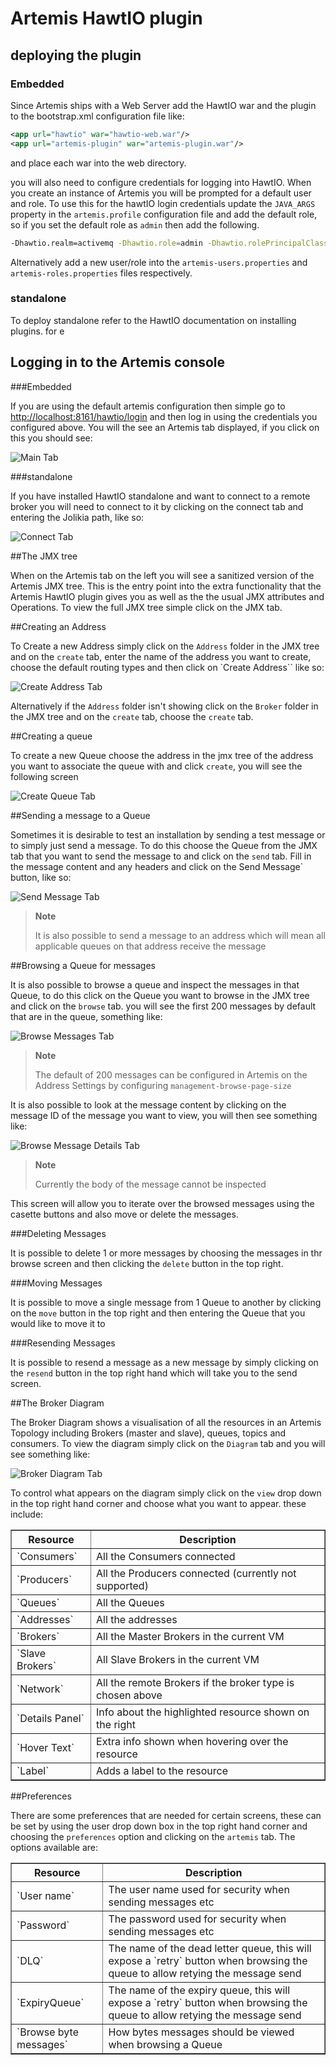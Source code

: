 # Artemis HawtIO plugin

## deploying the plugin

### Embedded

Since Artemis ships with a Web Server add the HawtIO war and the plugin to the bootstrap.xml configuration file like:

```xml
<app url="hawtio" war="hawtio-web.war"/>
<app url="artemis-plugin" war="artemis-plugin.war"/>
```

and place each war into the web directory.

you will also need to configure credentials for logging into HawtIO. When you create an instance of Artemis you will be 
prompted for a default user and role. To use this for the hawtIO login credentials update the `JAVA_ARGS` property in the
`artemis.profile` configuration file and add the default role, so if you set the default role as `admin` then add the following.

```bash
-Dhawtio.realm=activemq -Dhawtio.role=admin -Dhawtio.rolePrincipalClasses=org.apache.activemq.artemis.spi.core.security.jaas.RolePrincipal
```

Alternatively add a new user/role into the `artemis-users.properties` and `artemis-roles.properties` files respectively.

### standalone

To deploy standalone refer to the HawtIO documentation on installing plugins. for e

## Logging in to the Artemis console

###Embedded

If you are using the default artemis configuration then simple go to [http://localhost:8161/hawtio/login](http://localhost:8161/hawtio/login)
and then log in using the credentials you configured above. You will the see an Artemis tab displayed, if you click on
this you should see:

![Main Tab](images/maintab.jpg)

###standalone

If you have installed HawtIO standalone and want to connect to a remote broker you will need to connect to it by clicking 
on the connect tab and entering the Jolikia path, like so:

![Connect Tab](images/connecttab.jpg)

##The JMX tree

When on the Artemis tab on the left you will see a sanitized version of the Artemis JMX tree. This is the entry point into
the extra functionality that the Artemis HawtIO plugin gives you as well as the the usual JMX attributes and Operations.
To view the full JMX tree simple click on the JMX tab.

##Creating an Address

To Create a new Address simply click on the `Address` folder in the JMX tree and on the `create` tab, enter the name of
the address you want to create, choose the default routing types and then click on `Create Address`` like so:

![Create Address Tab](images/createAddress.jpg)

Alternatively if the `Address` folder isn't showing click on the `Broker` folder in the JMX tree and on the `create` tab, 
choose the `create` tab.

##Creating a queue

To create a new Queue choose the address in the jmx tree of the address you want to associate the queue with and click 
`create`, you will see the following screen

![Create Queue Tab](images/createQueue.jpg)
 
##Sending a message to a Queue

Sometimes it is desirable to test an installation by sending a test message or to simply just send a message. To do this 
choose the Queue from the JMX tab that you want to send the message to and click on the `send` tab. Fill in the message
 content and any headers and click on the Send Message` button, like so:
 
![Send Message Tab](images/sendMessage.jpg) 

> **Note**
>
> It is also possible to send a message to an address which will mean all applicable queues on that address receive the message
 

##Browsing a Queue for messages

It is also possible to browse a queue and inspect the messages in that Queue, to do this click on the Queue you want to 
browse in the JMX tree and click on the `browse` tab. you will see the first 200 messages by default that are in the queue,
 something like:
 
 
 
![Browse Messages Tab](images/browseMessages.jpg)

> **Note**
>
> The default of 200 messages can be configured in Artemis on the Address Settings by configuring `management-browse-page-size`
 
It is also possible to look at the message content by clicking on the message ID of the message you want to view, you will
then see something like:

![Browse Message Details Tab](images/browseMessageDetails.jpg)


> **Note**
>
> Currently the body of the message cannot be inspected
 

This screen will allow you to iterate over the browsed messages using the casette buttons and also move or delete the messages.

###Deleting Messages
 
It is possible to delete 1 or more messages by choosing the messages in thr browse screen and then clicking the `delete` 
button in the top right.

###Moving Messages

It is possible to move a single message from 1 Queue to another by clicking on the `move` button in the top right and then
entering the Queue that you would like to move it to

###Resending Messages

It is possible to resend a message as a new message by simply clicking on the `resend` button in the top right hand which 
will take you to the send screen.

##The Broker Diagram

The Broker Diagram shows a visualisation of all the resources in an Artemis Topology including Brokers (master and slave),
queues, topics and consumers. To view the diagram simply click on the `Diagram` tab and you will see something like:

![Broker Diagram Tab](images/brokerDiagram.jpg)

To control what appears on the diagram simply click on the `view` drop down in the top right hand corner and choose what 
you want to appear. these include:

<table summary="Available Diagram Resources" border="1">
    <colgroup>
        <col/>
        <col/>
    </colgroup>
    <thead>
    <tr>
        <th>Resource</th>
        <th>Description</th>
    </tr>
    </thead>
    <tbody>
    <tr>
        <td>`Consumers`</td>
        <td>All the Consumers connected</td>
    </tr>    
    <tr>
        <td>`Producers`</td>
        <td>All the Producers connected (currently not supported)</td>
    </tr>
    <tr>
        <td>`Queues`</td>
        <td>All the Queues</td>
    </tr>
    <tr>
        <td>`Addresses`</td>
        <td>All the addresses</td>
    </tr>
    <tr>
        <td>`Brokers`</td>
        <td>All the Master Brokers in the current VM</td>
    </tr>
    <tr>
        <td>`Slave Brokers`</td>
        <td>All Slave Brokers in the current VM</td>
    </tr> 
    <tr>
        <td>`Network`</td>
        <td>All the remote Brokers if the broker type is chosen above</td>
    </tr>
    <tr>
        <td>`Details Panel`</td>
        <td>Info about the highlighted resource shown on the right</td>
    </tr> 
    <tr>
        <td>`Hover Text`</td>
        <td>Extra info shown when hovering over the resource</td>
    </tr>
    <tr>
        <td>`Label`</td>
        <td>Adds a label to the resource</td>
    </tr>
    </tbody>
</table>

##Preferences

There are some preferences that are needed for certain screens, these can be set by using the user drop down box in the 
top right hand corner and choosing the `preferences` option and clicking on the `artemis` tab. The options available are:
 
 
<table summary="Available Diagram Resources" border="1">
    <colgroup>
        <col/>
        <col/>
    </colgroup>
    <thead>
    <tr>
        <th>Resource</th>
        <th>Description</th>
    </tr>
    </thead>
    <tbody>
    <tr>
        <td>`User name`</td>
        <td>The user name used for security when sending messages etc</td>
    </tr>    
    <tr>
        <td>`Password`</td>
        <td>The password used for security when sending messages etc</td>
    </tr> 
    <tr>
        <td>`DLQ`</td>
        <td>The name of the dead letter queue, this will expose a `retry` button when browsing the queue to allow retying the message send</td>
    </tr>    
    <tr>
        <td>`ExpiryQueue`</td>
        <td>The name of the expiry queue, this will expose a `retry` button when browsing the queue to allow retying the message send</td>
    </tr>    
    <tr>
        <td>`Browse byte messages`</td>
        <td>How bytes messages should be viewed when browsing a Queue</td>
    </tr>       
    </tbody>
</table>
 
 



